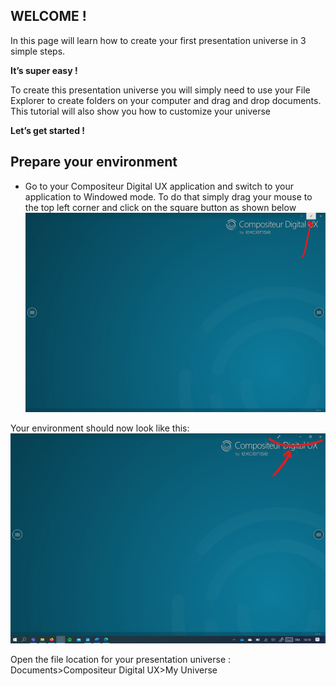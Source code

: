 ## WELCOME !
In this page will learn how to create your first presentation universe in 3 simple steps.

**It’s super easy !**

To create this presentation universe you will simply need to use your File Explorer to create folders on your computer and drag and drop documents. This tutorial will also show you how to customize your universe

**Let’s get started !**

## Prepare your environment

* Go to your Compositeur Digital UX application and switch to your application to Windowed mode. To do that simply drag your mouse to the top left corner and click on the square button as shown below
![windowed](img/windowed.jpg)


Your environment should now look like this:
![windowed2](img/windowed2.jpg)

Open the file location for your presentation universe : Documents>Compositeur Digital UX>My Universe 
